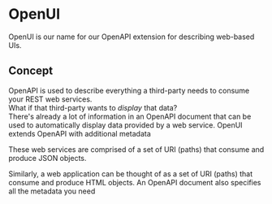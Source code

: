 ﻿# OpenUI

OpenUI is our name for our OpenAPI extension for describing web-based UIs.

## Concept
OpenAPI is used to describe everything a third-party needs to consume your REST web services.  
What if that third-party wants to *display* that data?  
There's already a lot of information in an OpenAPI document that can be used to automatically display data provided by a web service.
OpenUI extends OpenAPI with additional metadata

These web services are comprised of a set of URI (paths) that consume and produce JSON objects.

Similarly, a web application can be thought of as a set of URI (paths) that consume and produce HTML objects.
An OpenAPI document also specifies all the metadata you need 